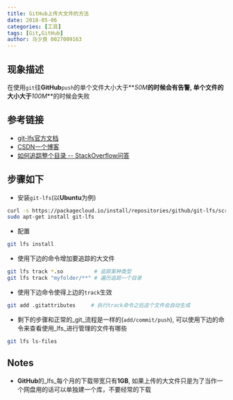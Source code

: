 ```yaml
---
title: GitHub上传大文件的方法
date: 2018-05-06
categories: [工具]
tags: [Git,GitHub]
author: 马少良 0027009163
---
```


## 现象描述
在使用`git`往**GitHub**`push`的单个文件大小大于**_50M_**的时候会有告警, 单个文件的大小大于**_100M_**的时候会失败

## 参考链接
* [git-lfs官方文档](https://github.com/git-lfs/git-lfs/tree/v2.4.0)
* [CSDN一个博客](https://blog.csdn.net/tyro_java/article/details/53440666)
* [如何追踪整个目录 -- StackOverflow问答](https://stackoverflow.com/questions/35769330/git-lfs-track-folder-recursively)

## 步骤如下
* 安装`git-lfs`(以**Ubuntu**为例)
```bash
curl -s https://packagecloud.io/install/repositories/github/git-lfs/script.deb.sh | sudo bash
sudo apt-get install git-lfs
```

* 配置
```bash
git lfs install
```

* 使用下边的命令增加要追踪的大文件
```bash
git lfs track *.so          # 追踪某种类型
git lfs track "myfolder/**" # 遍历追踪一个目录
```

* 使用下边命令使得上边的`track`生效
```bash
git add .gitattributes     # 执行track命令之后这个文件会自动生成
```

* 剩下的步骤和正常的_git_流程是一样的(`add/commit/push`), 可以使用下边的命令来查看使用_lfs_进行管理的文件有哪些
```bash
git lfs ls-files
```

## Notes
* **GitHub**的_lfs_每个月的下载带宽只有**1GB**, 如果上传的大文件只是为了当作一个网盘用的话可以单独建一个库，不要经常的下载

